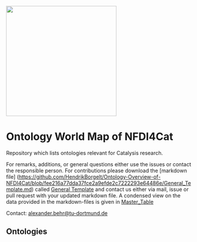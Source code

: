 [<img src="https://github.com/HendrikBorgelt/Ontology-Overview-of-NFDI4Cat/blob/ad2ad575accb4743bab096990de50d48ee0bac5a/logo_NFDI4Cat.jpg" width="300" />](https://nfdi4cat.org/wp-content/themes/nfdi4cat/images/logos/logo_text.svg)
# Ontology World Map of NFDI4Cat
Repository which lists ontologies relevant for Catalysis research.

For remarks, additions, or general questions either use the issues or contact the responsible person.
For contributions please download the [markdown file]
(https://github.com/HendrikBorgelt/Ontology-Overview-of-NFDI4Cat/blob/fee216a77dda37fce2a9efde2c7222293e64486e/General_Template.md) called [General Template] and contact us either via mail, issue or pull request with your updated markdown file. A condensed view on the data provided in the markdown-files is given in [Master_Table](./Master_Table/Possible_Template_TF_OntoWorldMap_2023-03-28_10-52.xlsx)


Contact: <a href="mailto:alexander.behr@tu-dortmund.de?subject=Contact for Software Collection from NFDI4Cat">alexander.behr@tu-dortmund.de</a>

## Ontologies




[General Template]: https://github.com/HendrikBorgelt/Ontology-Overview-of-NFDI4Cat/blob/fee216a77dda37fce2a9efde2c7222293e64486e/General_Template.md
